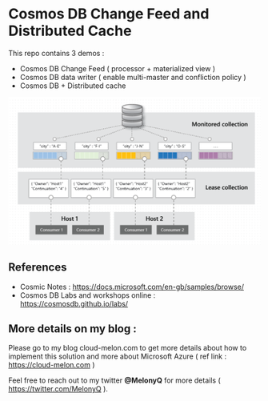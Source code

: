 # Cosmos DB Change Feed and Distributed Cache

This repo contains 3 demos : 

- Cosmos DB Change Feed ( processor + materialized view ) 
- Cosmos DB data writer ( enable multi-master and confliction policy )
- Cosmos DB + Distributed cache 

<img src="Screenshots/ChangeFeed.PNG" alt="change feed" width="600px"/>

## References

- Cosmic Notes :  https://docs.microsoft.com/en-gb/samples/browse/
- Cosmos DB Labs and workshops online :  https://cosmosdb.github.io/labs/


## More details on my blog : 

Please go to my blog cloud-melon.com to get more details about how to implement this solution and more about Microsoft Azure ( ref link : https://cloud-melon.com )

Feel free to reach out to my twitter **@MelonyQ** for more details ( https://twitter.com/MelonyQ ). 



